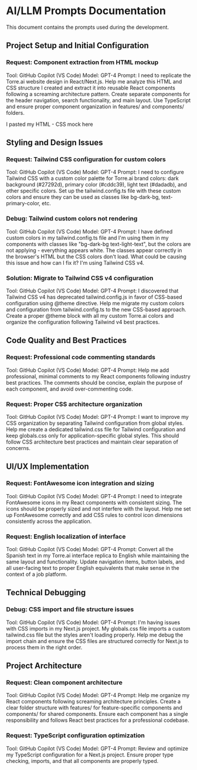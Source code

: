 # AI/LLM Prompts Documentation

This document contains the prompts used during the development.

## Project Setup and Initial Configuration


### **Request: Component extraction from HTML mockup**
Tool: GitHub Copilot (VS Code)
Model: GPT-4
Prompt: I need to replicate the Torre.ai website design in React/Next.js. Help me analyze this HTML and CSS structure I created and extract it into reusable React components following a screaming architecture pattern. Create separate components for the header navigation, search functionality, and main layout. Use TypeScript and ensure proper component organization in features/ and components/ folders.

I pasted my HTML - CSS mock here

## Styling and Design Issues

### **Request: Tailwind CSS configuration for custom colors**
Tool: GitHub Copilot (VS Code)
Model: GPT-4
Prompt: I need to configure Tailwind CSS with a custom color palette for Torre.ai brand colors: dark background (#27292d), primary color (#cddc39), light text (#dadadb), and other specific colors. Set up the tailwind.config.ts file with these custom colors and ensure they can be used as classes like bg-dark-bg, text-primary-color, etc.

### **Debug: Tailwind custom colors not rendering**
Tool: GitHub Copilot (VS Code)
Model: GPT-4
Prompt: I have defined custom colors in my tailwind.config.ts file and I'm using them in my components with classes like "bg-dark-bg text-light-text", but the colors are not applying - everything appears white. The classes appear correctly in the browser's HTML but the CSS colors don't load. What could be causing this issue and how can I fix it? I'm using Tailwind CSS v4.

### **Solution: Migrate to Tailwind CSS v4 configuration**
Tool: GitHub Copilot (VS Code)
Model: GPT-4
Prompt: I discovered that Tailwind CSS v4 has deprecated tailwind.config.js in favor of CSS-based configuration using @theme directive. Help me migrate my custom colors and configuration from tailwind.config.ts to the new CSS-based approach. Create a proper @theme block with all my custom Torre.ai colors and organize the configuration following Tailwind v4 best practices.

## Code Quality and Best Practices

### **Request: Professional code commenting standards**
Tool: GitHub Copilot (VS Code)
Model: GPT-4
Prompt: Help me add professional, minimal comments to my React components following industry best practices. The comments should be concise, explain the purpose of each component, and avoid over-commenting  code.

### **Request: Proper CSS architecture organization**
Tool: GitHub Copilot (VS Code)
Model: GPT-4
Prompt: I want to improve my CSS organization by separating Tailwind configuration from global styles. Help me create a dedicated tailwind.css file for Tailwind configuration and keep globals.css only for application-specific global styles. This should follow CSS architecture best practices and maintain clear separation of concerns.

## UI/UX Implementation

### **Request: FontAwesome icon integration and sizing**
Tool: GitHub Copilot (VS Code)
Model: GPT-4
Prompt: I need to integrate FontAwesome icons in my React components with consistent sizing. The icons should be properly sized and not interfere with the layout. Help me set up FontAwesome correctly and add CSS rules to control icon dimensions consistently across the application.


### **Request: English localization of interface**
Tool: GitHub Copilot (VS Code)
Model: GPT-4
Prompt: Convert all the Spanish text in my Torre.ai interface replica to English while maintaining the same layout and functionality. Update navigation items, button labels, and all user-facing text to proper English equivalents that make sense in the context of a job platform.

## Technical Debugging


### **Debug: CSS import and file structure issues**
Tool: GitHub Copilot (VS Code)
Model: GPT-4
Prompt: I'm having issues with CSS imports in my Next.js project. My globals.css file imports a custom tailwind.css file but the styles aren't loading properly. Help me debug the import chain and ensure the CSS files are structured correctly for Next.js to process them in the right order.

## Project Architecture

### **Request: Clean component architecture**
Tool: GitHub Copilot (VS Code)
Model: GPT-4
Prompt: Help me organize my React components following screaming architecture principles. Create a clear folder structure with features/ for feature-specific components and components/ for shared components. Ensure each component has a single responsibility and follows React best practices for a professional codebase.

### **Request: TypeScript configuration optimization**
Tool: GitHub Copilot (VS Code)
Model: GPT-4
Prompt: Review and optimize my TypeScript configuration for a Next.js project. Ensure proper type checking, imports, and that all components are properly typed.

